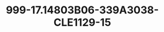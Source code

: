 ---
title: 999-17.14803B06-339A3038-CLE1129-15
image: 999-17.14803B06-339A3038-CLE1129-15.jpg
brand: classic-collection
layout: vestito
---